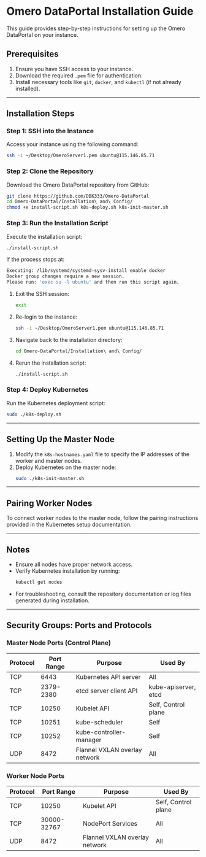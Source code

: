 
# Omero DataPortal Installation Guide

This guide provides step-by-step instructions for setting up the Omero DataPortal on your instance.

## Prerequisites

1. Ensure you have SSH access to your instance.
2. Download the required `.pem` file for authentication.
3. Install necessary tools like `git`, `docker`, and `kubectl` (if not already installed).

---

## Installation Steps

### Step 1: SSH into the Instance

Access your instance using the following command:

```bash
ssh -i ~/Desktop/OmeroServer1.pem ubuntu@115.146.85.71
```

### Step 2: Clone the Repository

Download the Omero DataPortal repository from GitHub:

```bash
git clone https://github.com/DBK333/Omero-DataPortal
cd Omero-DataPortal/Installation\ and\ Config/
chmod +x install-script.sh k8s-deploy.sh k8s-init-master.sh
```

### Step 3: Run the Installation Script

Execute the installation script:

```bash
./install-script.sh
```

If the process stops at:

```bash
Executing: /lib/systemd/systemd-sysv-install enable docker
Docker group changes require a new session.
Please run: 'exec su -l ubuntu' and then run this script again.
```

1. Exit the SSH session:
   ```bash
   exit
   ```
2. Re-login to the instance:
   ```bash
   ssh -i ~/Desktop/OmeroServer1.pem ubuntu@115.146.85.71
   ```
3. Navigate back to the installation directory:
   ```bash
   cd Omero-DataPortal/Installation\ and\ Config/
   ```
4. Rerun the installation script:
   ```bash
   ./install-script.sh
   ```

### Step 4: Deploy Kubernetes

Run the Kubernetes deployment script:

```bash
sudo ./k8s-deploy.sh
```

---

## Setting Up the Master Node

1. Modify the `k8s-hostnames.yaml` file to specify the IP addresses of the worker and master nodes.
2. Deploy Kubernetes on the master node:
   ```bash
   sudo ./k8s-init-master.sh
   ```

---

## Pairing Worker Nodes

To connect worker nodes to the master node, follow the pairing instructions provided in the Kubernetes setup documentation.

---

## Notes

- Ensure all nodes have proper network access.
- Verify Kubernetes installation by running:
  ```bash
  kubectl get nodes
  ```
- For troubleshooting, consult the repository documentation or log files generated during installation.

---

## Security Groups: Ports and Protocols

### Master Node Ports (Control Plane)
| Protocol | Port Range   | Purpose                         | Used By                 |
|----------|--------------|---------------------------------|-------------------------|
| TCP      | 6443         | Kubernetes API server           | All                     |
| TCP      | 2379-2380    | etcd server client API          | kube-apiserver, etcd    |
| TCP      | 10250        | Kubelet API                     | Self, Control plane     |
| TCP      | 10251        | kube-scheduler                  | Self                    |
| TCP      | 10252        | kube-controller-manager         | Self                    |
| UDP      | 8472         | Flannel VXLAN overlay network   | All                     |

### Worker Node Ports
| Protocol | Port Range   | Purpose                         | Used By                 |
|----------|--------------|---------------------------------|-------------------------|
| TCP      | 10250        | Kubelet API                     | Self, Control plane     |
| TCP      | 30000-32767  | NodePort Services               | All                     |
| UDP      | 8472         | Flannel VXLAN overlay network   | All                     |
